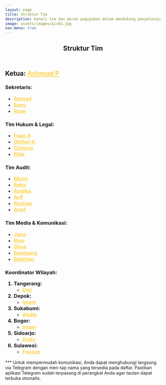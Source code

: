 ```yaml
---
layout: page
title: Struktur Tim
description: Kenali tim dan peran paguyuban dalam mendukung penyelesaian masalah.
image: assets/images/pic01.jpg
nav-menu: true
---
```


<!-- Main -->
<div id="main" class="alt">

<!-- One -->
<section id="one">
	<div class="inner">
		<header class="major">
			<h1>Struktur Tim</h1>
		</header>

<!-- Content -->
<h2 id="content">Ketua: <a href="https://t.me/Achmad_Pitoyo" style="color: #FCD34D;">Achmad P</a></h2>
<h3 id="content">Sekretaris: 
	<ul>
		<li><a href="#" style="color: #FCD34D;">Ahmad</a></li>
		<li><a href="https://t.me/hyunjinnn19" style="color: #FCD34D;">Bayu</a></li>
		<li><a href="https://t.me/capayam12" style="color: #FCD34D;">Ryan</a></li>
	</ul>
</h3>
<h3 id="content">Tim Hukum & Legal: 
	<ul>
		<li><a href="https://t.me/fr474" style="color: #FCD34D;">Fajar A</a></li>
		<li><a href="https://t.me/turbo_smblt" style="color: #FCD34D;">Ghifari K</a></li>
		<li><a href="https://t.me/chintyaindp" style="color: #FCD34D;">Chintya</a></li>
		<li><a href="#" style="color: #FCD34D;">Rida</a></li>
	</ul>
</h3>
<h3 id="content">Tim Audit: 
	<ul>
		<li><a href="https://t.me/munir1968" style="color: #FCD34D;">Munir</a></li>
		<li><a href="https://t.me/dot13211321" style="color: #FCD34D;">Raka</a></li>
		<li><a href="https://t.me/klipmembaca" style="color: #FCD34D;">Andika</a></li>
		<li><a href="https://t.me/arif721910" style="color: #FCD34D;">Arif</a></li>
		<li><a href="https://t.me/rayhannn99" style="color: #FCD34D;">Rayhan</a></li>
		<li><a href="https://t.me/Rotebaa" style="color: #FCD34D;">Arief</a></li>
	</ul>
</h3>
<h3 id="content">Tim Media & Komunikasi: 
	<ul>
		<li><a href="https://t.me/abnfa165" style="color: #FCD34D;">Juno</a></li>
		<li><a href="https://t.me/A_Riyo5" style="color: #FCD34D;">Riyo</a></li>
		<li><a href="https://t.me/lzyye" style="color: #FCD34D;">Olive</a></li>
		<li><a href="https://t.me/Ism1y0n0" style="color: #FCD34D;">Bambang</a></li>
		<li><a href="https://t.me/Bakhtiar237" style="color: #FCD34D;">Bakhtiar</a></li>
	</ul>
</h3>
<h3 id="content">Koordinator Wilayah: 
	<ol>
		<li>Tangerang: 
        	<ul>
				<li><a href="https://t.me/Dwi_2801" style="color: #FCD34D;">Dwi</a></li>
			</ul>
        </li>	
		<li>Depok: 
        	<ul>
				<li><a href="https://t.me/imam_sp" style="color: #FCD34D;">Imam</a></li>
			</ul>
        </li>
		<li>Sukabumi: 
        	<ul>
				<li><a href="https://t.me/AdRBLinc" style="color: #FCD34D;">Ahdia</a></li>
			</ul>
        </li>
		<li>Bogor: 
        	<ul>
				<li><a href="https://t.me/imam_sp" style="color: #FCD34D;">Imam</a></li>
			</ul>
        </li>
		<li>Sidoarjo: 
        	<ul>
				<li><a href="https://t.me/Davpram" style="color: #FCD34D;">Dody</a></li>
			</ul>
        </li>
		<li>Sulawesi: 
        	<ul>
				<li><a href="https://t.me/Edgar_Valtino" style="color: #FCD34D;">Fauzan</a></li>
			</ul>
        </li>
	</ol>
</h3>

<p>*** Untuk mempermudah komunikasi, Anda dapat menghubungi langsung via Telegram dengan men-tap nama yang tersedia pada daftar. Pastikan aplikasi Telegram sudah terpasang di perangkat Anda agar tautan dapat terbuka otomatis.</p>